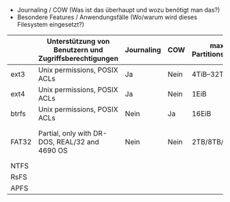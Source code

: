 + Journaling / COW (Was ist das überhaupt und wozu benötigt man das?)
+ Besondere Features / Anwendungsfälle (Wo/warum wird dieses Filesystem eingesetzt?)

||Unterstützung von Benutzern und Zugriffsberechtigungen|Journaling|COW|max. Partitionsgröße|max. Dateigröße|max. Anzahl von Dateien|Besondere Features / Anwendungsfälle|
|-|-|-|-|-|-|-|-|
|ext3|Unix permissions, POSIX ACLs|Ja|Nein|4TiB–32TiB|16GiB–2TiB|Variabel||
|ext4|Unix permissions, POSIX ACLs|Ja|Nein|1EiB|16-256TiB|4 billion||
|btrfs|Unix permissions, POSIX ACLs|Nein|Ja|16EiB|16EiB|2<sup>64||
|FAT32|Partial, only with DR-DOS, REAL/32 and 4690 OS|Nein|Nein|2TB/8TB/16TB|2GiB (without LFS) 4GiB (with LFS)|268,173,300||
|NTFS|
|RsFS|
|APFS|